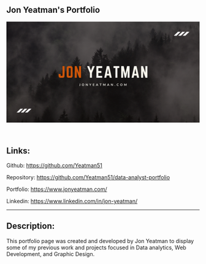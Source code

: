
## Jon Yeatman's Portfolio

<p align="center"><img src="client/public/JonYeatmanPortfolioTimeline.png" alt="Yeatman Header Photo" align="center"></p><br>

## Links:

Github: https://github.com/Yeatman51

Repository: https://github.com/Yeatman51/data-analyst-portfolio

Portfolio: https://www.jonyeatman.com/

Linkedin: https://www.linkedin.com/in/jon-yeatman/

---

## Description:
This portfolio page was created and developed by Jon Yeatman to display some of my previous work and projects focused in Data analytics, Web Development, and Graphic Design.


